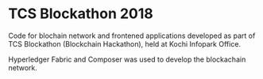 # TCS Blockathon 2018

Code for blochain network and frontened applications developed as part of TCS Blockathon (Blockchain Hackathon), held at Kochi Infopark Office.

Hyperledger Fabric and Composer was used to develop the blockachain network.
